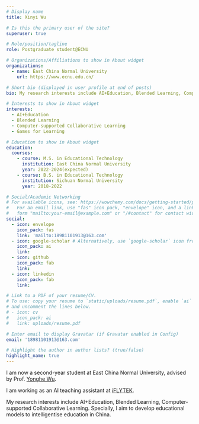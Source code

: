 ```yaml
---
# Display name
title: Xinyi Wu

# Is this the primary user of the site?
superuser: true

# Role/position/tagline
role: Postgraduate student@ECNU

# Organizations/Affiliations to show in About widget
organizations:
  - name: East China Normal University
    url: https://www.ecnu.edu.cn/

# Short bio (displayed in user profile at end of posts)
bio: My research interests include AI+Education, Blended Learning, Computer-supported Collaborative Learning.

# Interests to show in About widget
interests:
  - AI+Education
  - Blended Learning
  - Computer-supported Collaborative Learning
  - Games for Learning

# Education to show in About widget
education:
  courses:
    - course: M.S. in Educational Technology
      institution: East China Normal University
      year: 2022-2024(expected)
    - course: B.S. in Educational Technology
      institution: Sichuan Normal University
      year: 2018-2022

# Social/Academic Networking
# For available icons, see: https://wowchemy.com/docs/getting-started/page-builder/#icons
#   For an email link, use "fas" icon pack, "envelope" icon, and a link in the
#   form "mailto:your-email@example.com" or "/#contact" for contact widget.
social:
  - icon: envelope
    icon_pack: fas
    link: 'mailto:18981101913@163.com'
  - icon: google-scholar # Alternatively, use `google-scholar` icon from `ai` icon pack
    icon_pack: ai
    link: 
  - icon: github
    icon_pack: fab
    link: 
  - icon: linkedin
    icon_pack: fab
    link: 

# Link to a PDF of your resume/CV.
# To use: copy your resume to `static/uploads/resume.pdf`, enable `ai` icons in `params.toml`,
# and uncomment the lines below.
# - icon: cv
#   icon_pack: ai
#   link: uploads/resume.pdf

# Enter email to display Gravatar (if Gravatar enabled in Config)
email: '18981101913@163.com'

# Highlight the author in author lists? (true/false)
highlight_name: true
---
```

I am now a second-year student at East China Normal University, advised by Prof. [Yonghe Wu](https://faculty.ecnu.edu.cn/_s8/wyh/main.psp).

I am working as an AI teaching assistant at [iFLYTEK](https://www.iflytek.com/en/).

My research interests include AI+Education, Blended Learning, Computer-supported Collaborative Learning. Specially, I aim to develop educational models to intelligentise education in China.

